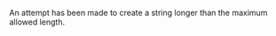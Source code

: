 
An attempt has been made to create a string longer than the maximum allowed
length.

<a id="ERR_SYNTHETIC"></a>
